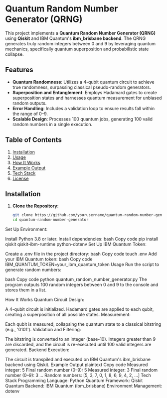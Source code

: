 # Quantum Random Number Generator (QRNG)

This project implements a **Quantum Random Number Generator (QRNG)** using **Qiskit** and IBM Quantum's **ibm_brisbane backend**. The QRNG generates truly random integers between 0 and 9 by leveraging quantum mechanics, specifically quantum superposition and probabilistic state collapse.

## Features

- **Quantum Randomness**: Utilizes a 4-qubit quantum circuit to achieve true randomness, surpassing classical pseudo-random generators.
- **Superposition and Entanglement**: Employs Hadamard gates to create superposition states and harnesses quantum measurement for unbiased random outputs.
- **Error Handling**: Includes a validation loop to ensure results fall within the range of 0–9.
- **Scalable Design**: Processes 100 quantum jobs, generating 100 valid random numbers in a single execution.

## Table of Contents

1. [Installation](#installation)
2. [Usage](#usage)
3. [How It Works](#how-it-works)
4. [Example Output](#example-output)
5. [Tech Stack](#tech-stack)
6. [License](#license)

## Installation

1. **Clone the Repository**:
   ```bash
   git clone https://github.com/yourusername/quantum-random-number-generator.git
   cd quantum-random-number-generator
Set Up Environment:

Install Python 3.8 or later.
Install dependencies:
bash
Copy code
pip install qiskit qiskit-ibm-runtime python-dotenv
Set Up IBM Quantum Token:

Create a .env file in the project directory:
bash
Copy code
touch .env
Add your IBM Quantum token:
bash
Copy code
IBM_QUANTUM_TOKEN=your_ibm_quantum_token
Usage
Run the script to generate random numbers:

bash
Copy code
python quantum_random_number_generator.py
The program outputs 100 random integers between 0 and 9 to the console and stores them in a list.

How It Works
Quantum Circuit Design:

A 4-qubit circuit is initialized.
Hadamard gates are applied to each qubit, creating a superposition of all possible states.
Measurement:

Each qubit is measured, collapsing the quantum state to a classical bitstring (e.g., '0101').
Validation and Filtering:

The bitstring is converted to an integer (base-10).
Integers greater than 9 are discarded, and the circuit is re-executed until 100 valid integers are generated.
Backend Execution:

The circuit is transpiled and executed on IBM Quantum's ibm_brisbane backend using Qiskit.
Example Output
plaintext
Copy code
Measured integer: 5
Final random number (0–9): 5
Measured integer: 3
Final random number (0–9): 3
...
Random numbers: [5, 3, 7, 0, 1, 8, 6, 9, 4, 2, ...]
Tech Stack
Programming Language: Python
Quantum Framework: Qiskit
Quantum Backend: IBM Quantum (ibm_brisbane)
Environment Management: dotenv
